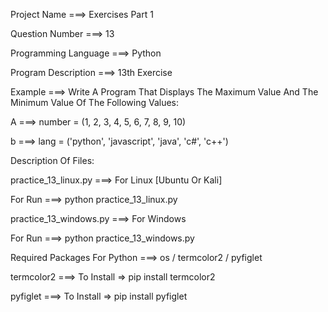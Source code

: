 Project Name ===> Exercises Part 1

Question Number ===> 13

Programming Language ===> Python

Program Description ===> 13th Exercise

Example ===> Write A Program That Displays The Maximum Value And The Minimum Value Of The Following Values:

A ===> number = (1, 2, 3, 4, 5, 6, 7, 8, 9, 10)

b ===> lang = ('python', 'javascript', 'java', 'c#', 'c++')

Description Of Files:

practice_13_linux.py ===> For Linux [Ubuntu Or Kali]

For Run ===> python practice_13_linux.py

practice_13_windows.py ===> For Windows

For Run ===> python practice_13_windows.py

Required Packages For Python ===> os / termcolor2 / pyfiglet

termcolor2 ===> To Install => pip install termcolor2

pyfiglet ===> To Install => pip install pyfiglet
